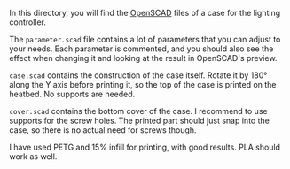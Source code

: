 In this directory, you will find the [OpenSCAD](https://www.openscad.org) files of a case for the lighting controller.

The `parameter.scad` file contains a lot of parameters that you can adjust to your needs. Each parameter is commented, and you should also see the effect when changing it and looking at the result in OpenSCAD's preview.

`case.scad` contains the construction of the case itself. Rotate it by 180° along the Y axis before printing it, so the top of the case is printed on the heatbed. No supports are needed.

`cover.scad` contains the bottom cover of the case. I recommend to use supports for the screw holes. The printed part should just snap into the case, so there is no actual need for screws though.

I have used PETG and 15% infill for printing, with good results. PLA should work as well.
